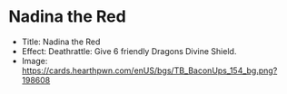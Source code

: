 # Nadina the Red
- Title:  Nadina the Red
- Effect:  Deathrattle: Give 6 friendly Dragons Divine Shield.
- Image:  https://cards.hearthpwn.com/enUS/bgs/TB_BaconUps_154_bg.png?198608
